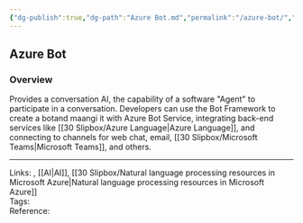 ```yaml
---
{"dg-publish":true,"dg-path":"Azure Bot.md","permalink":"/azure-bot/","tags":["notes"]}
---
```



## Azure Bot

### Overview

Provides a conversation AI, the capability of a software "Agent" to participate in a conversation. Developers can use the Bot Framework to create a botand maangi it with Azure Bot Service, integrating back-end services like [[30 Slipbox/Azure Language\|Azure Language]], and connecting to channels for web chat, email, [[30 Slipbox/Microsoft Teams\|Microsoft Teams]], and others.

---

Links: , [[AI\|AI]], [[30 Slipbox/Natural language processing resources in Microsoft Azure\|Natural language processing resources in Microsoft Azure]]  
Tags:  
Reference:
